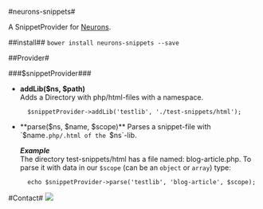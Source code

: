 #neurons-snippets#

A SnippetProvider for [Neurons](https://github.com/platdesign/Neurons).

##install##
`bower install neurons-snippets --save`

##Provider#

###$snippetProvider###

- **addLib($ns, $path)**	
Adds a Directory with php/html-files with a namespace.

		$snippetProvider->addLib('testlib', './test-snippets/html');

- **parse($ns, $name, $scope)**		
Parses a snippet-file with `$name`.php/.html of the `$ns`-lib.
		
	***Example***		
	The directory test-snippets/html has a file named: blog-article.php. To parse it with data in our `$scope` (can be an `object` or `array`) type:
		
		echo $snippetProvider->parse('testlib', 'blog-article', $scope);


#Contact#
[![](http://vizcard.bedit.de/platdesign/svg?round&shadow)](http://vizcard.bedit.de/platdesign)
